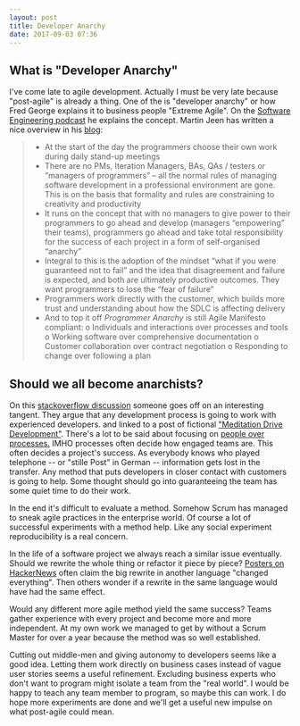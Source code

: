 ```yaml
---
layout: post
title: Developer Anarchy 
date: 2017-09-03 07:36
---
```


## What is "Developer Anarchy"

I've come late to agile development. Actually I must be very late because "post-agile" is already a thing. One of the is "developer anarchy" or how Fred George explains it to business people "Extreme Agile". On the [Software Engineering podcast](http://www.se-radio.net/2016/03/se-radio-episode-253-fred-george-on-developer-anarchy/) he explains the concept. Martin Jeen has written a nice overview in his [blog](https://martinjeeblog.com/2012/11/20/what-is-programmer-anarchy-and-does-it-have-a-future/):

> - At the start of the day the programmers choose their own work during daily stand-up meetings
> - There are no PMs, Iteration Managers, BAs, QAs / testers or “managers of programmers” – all the normal rules of managing software development in a professional environment are gone. This is on the basis that formality and rules are constraining to creativity and productivity
> - It runs on the concept that with no managers to give power to their programmers to go ahead and develop (managers “empowering” their teams), programmers go ahead and take total responsibility for the success of each project in a form of self-organised “anarchy”
> - Integral to this is the adoption of the mindset “what if you were guaranteed not to fail” and the idea that disagreement and failure is expected, and both are ultimately productive outcomes. They want programmers to lose the “fear of failure”
> - Programmers work directly with the customer, which builds more trust and understanding about how the SDLC is affecting delivery
> - And to top it off *Programmer Anarchy* is still Agile Manifesto compliant:
>   o Individuals and interactions over processes and tools
>   o Working software over comprehensive documentation
>   o Customer collaboration over contract negotiation
>   o Responding to change over following a plan

## Should we all become anarchists?

On this [stackoverflow discussion](https://softwareengineering.stackexchange.com/questions/181351/what-is-developer-anarchy) someone goes off on an interesting tangent. They argue that any development process is going to work with experienced developers. and linked to a post of fictional ["Meditation Drive Development"](https://www.ckwop.me.uk/Meditation-driven-development.html). There's a lot to be said about focusing on [people over processes.](http://agilemanifesto.org/) IMHO processes often decide how engaged teams are. This often decides a project's success. As everybody knows who played telephone -- or "stille Post" in German -- information gets lost in the transfer. Any method that puts developers in closer contact with customers is going to help. Some thought should go into guaranteeing the team has some quiet time to do their work.

In the end it's difficult to evaluate a method. Somehow Scrum has managed to sneak agile practices in the enterprise world. Of course a lot of successful experiments with a method help. Like any social experiment reproducibility is a real concern. 

In the life of a software project we always reach a similar issue eventually. Should we rewrite the whole thing or refactor it piece by piece? [Posters on HackerNews](https://news.ycombinator.com/item?id=14799998) often claim the big rewrite in another language "changed everything". Then others wonder if a rewrite in the same language would have had the same effect.

Would any different more agile method yield the same success? Teams gather experience with every project and become more and more independent. At my own work we managed to get by without a Scrum Master for over a year because the method was so well established.

Cutting out middle-men and giving autonomy to developers seems like a good idea. Letting them work directly on business cases instead of vague user stories seems a useful refinement. Excluding business experts who don't want to program might isolate a team from the "real world". I would be happy to teach any team member to program, so maybe this can work. I do hope more experiments are done and we'll get a useful new impulse on what post-agile could mean.






